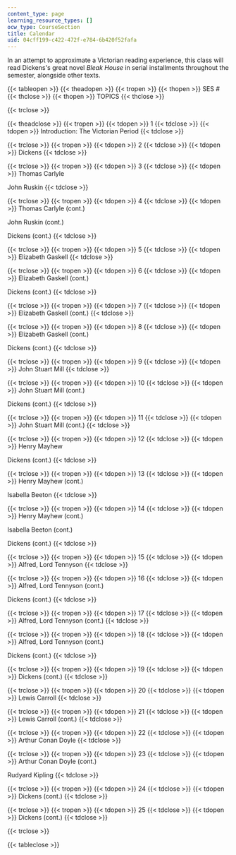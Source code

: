 ```yaml
---
content_type: page
learning_resource_types: []
ocw_type: CourseSection
title: Calendar
uid: 04cff199-c422-472f-e784-6b420f52fafa
---
```


In an attempt to approximate a Victorian reading experience, this class will read Dickens's great novel _Bleak House_ in serial installments throughout the semester, alongside other texts.

{{< tableopen >}}
{{< theadopen >}}
{{< tropen >}}
{{< thopen >}}
SES #
{{< thclose >}}
{{< thopen >}}
TOPICS
{{< thclose >}}

{{< trclose >}}

{{< theadclose >}}
{{< tropen >}}
{{< tdopen >}}
1
{{< tdclose >}}
{{< tdopen >}}
Introduction: The Victorian Period
{{< tdclose >}}

{{< trclose >}}
{{< tropen >}}
{{< tdopen >}}
2
{{< tdclose >}}
{{< tdopen >}}
Dickens
{{< tdclose >}}

{{< trclose >}}
{{< tropen >}}
{{< tdopen >}}
3
{{< tdclose >}}
{{< tdopen >}}
Thomas Carlyle  
  
John Ruskin
{{< tdclose >}}

{{< trclose >}}
{{< tropen >}}
{{< tdopen >}}
4
{{< tdclose >}}
{{< tdopen >}}
Thomas Carlyle (cont.)  
  
John Ruskin (cont.)  
  
Dickens (cont.)
{{< tdclose >}}

{{< trclose >}}
{{< tropen >}}
{{< tdopen >}}
5
{{< tdclose >}}
{{< tdopen >}}
Elizabeth Gaskell
{{< tdclose >}}

{{< trclose >}}
{{< tropen >}}
{{< tdopen >}}
6
{{< tdclose >}}
{{< tdopen >}}
Elizabeth Gaskell (cont.)  
  
Dickens (cont.)
{{< tdclose >}}

{{< trclose >}}
{{< tropen >}}
{{< tdopen >}}
7
{{< tdclose >}}
{{< tdopen >}}
Elizabeth Gaskell (cont.)
{{< tdclose >}}

{{< trclose >}}
{{< tropen >}}
{{< tdopen >}}
8
{{< tdclose >}}
{{< tdopen >}}
Elizabeth Gaskell (cont.)  
  
Dickens (cont.)
{{< tdclose >}}

{{< trclose >}}
{{< tropen >}}
{{< tdopen >}}
9
{{< tdclose >}}
{{< tdopen >}}
John Stuart Mill
{{< tdclose >}}

{{< trclose >}}
{{< tropen >}}
{{< tdopen >}}
10
{{< tdclose >}}
{{< tdopen >}}
John Stuart Mill (cont.)  
  
Dickens (cont.)
{{< tdclose >}}

{{< trclose >}}
{{< tropen >}}
{{< tdopen >}}
11
{{< tdclose >}}
{{< tdopen >}}
John Stuart Mill (cont.)
{{< tdclose >}}

{{< trclose >}}
{{< tropen >}}
{{< tdopen >}}
12
{{< tdclose >}}
{{< tdopen >}}
Henry Mayhew  
  
Dickens (cont.)
{{< tdclose >}}

{{< trclose >}}
{{< tropen >}}
{{< tdopen >}}
13
{{< tdclose >}}
{{< tdopen >}}
Henry Mayhew (cont.)  
  
Isabella Beeton
{{< tdclose >}}

{{< trclose >}}
{{< tropen >}}
{{< tdopen >}}
14
{{< tdclose >}}
{{< tdopen >}}
Henry Mayhew (cont.)  
  
Isabella Beeton (cont.)  
  
Dickens (cont.)
{{< tdclose >}}

{{< trclose >}}
{{< tropen >}}
{{< tdopen >}}
15
{{< tdclose >}}
{{< tdopen >}}
Alfred, Lord Tennyson
{{< tdclose >}}

{{< trclose >}}
{{< tropen >}}
{{< tdopen >}}
16
{{< tdclose >}}
{{< tdopen >}}
Alfred, Lord Tennyson (cont.)  
  
Dickens (cont.)
{{< tdclose >}}

{{< trclose >}}
{{< tropen >}}
{{< tdopen >}}
17
{{< tdclose >}}
{{< tdopen >}}
Alfred, Lord Tennyson (cont.)
{{< tdclose >}}

{{< trclose >}}
{{< tropen >}}
{{< tdopen >}}
18
{{< tdclose >}}
{{< tdopen >}}
Alfred, Lord Tennyson (cont.)  
  
Dickens (cont.)
{{< tdclose >}}

{{< trclose >}}
{{< tropen >}}
{{< tdopen >}}
19
{{< tdclose >}}
{{< tdopen >}}
Dickens (cont.)
{{< tdclose >}}

{{< trclose >}}
{{< tropen >}}
{{< tdopen >}}
20
{{< tdclose >}}
{{< tdopen >}}
Lewis Carroll
{{< tdclose >}}

{{< trclose >}}
{{< tropen >}}
{{< tdopen >}}
21
{{< tdclose >}}
{{< tdopen >}}
Lewis Carroll (cont.)
{{< tdclose >}}

{{< trclose >}}
{{< tropen >}}
{{< tdopen >}}
22
{{< tdclose >}}
{{< tdopen >}}
Arthur Conan Doyle
{{< tdclose >}}

{{< trclose >}}
{{< tropen >}}
{{< tdopen >}}
23
{{< tdclose >}}
{{< tdopen >}}
Arthur Conan Doyle (cont.)  
  
Rudyard Kipling
{{< tdclose >}}

{{< trclose >}}
{{< tropen >}}
{{< tdopen >}}
24
{{< tdclose >}}
{{< tdopen >}}
Dickens (cont.)
{{< tdclose >}}

{{< trclose >}}
{{< tropen >}}
{{< tdopen >}}
25
{{< tdclose >}}
{{< tdopen >}}
Dickens (cont.)
{{< tdclose >}}

{{< trclose >}}

{{< tableclose >}}